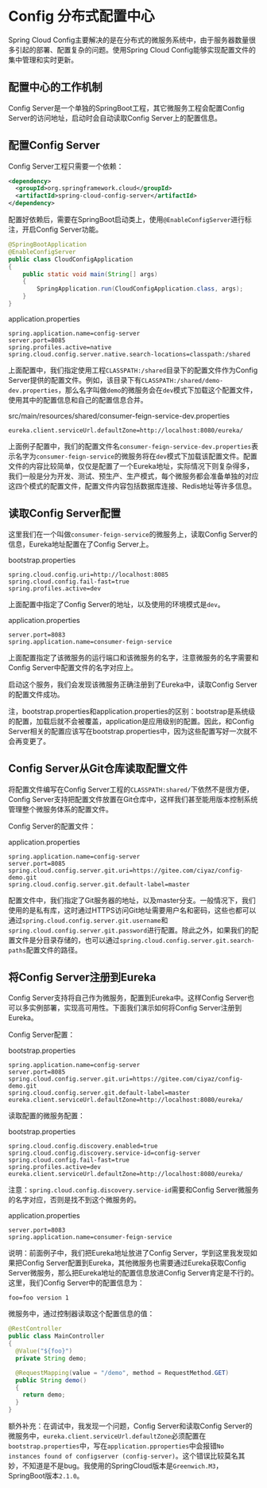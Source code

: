 # Config 分布式配置中心

Spring Cloud Config主要解决的是在分布式的微服务系统中，由于服务器数量很多引起的部署、配置复杂的问题。使用Spring Cloud Config能够实现配置文件的集中管理和实时更新。

## 配置中心的工作机制

Config Server是一个单独的SpringBoot工程，其它微服务工程会配置Config Server的访问地址，启动时会自动读取Config Server上的配置信息。

## 配置Config Server

Config Server工程只需要一个依赖：
```xml
<dependency>
  <groupId>org.springframework.cloud</groupId>
  <artifactId>spring-cloud-config-server</artifactId>
</dependency>
```

配置好依赖后，需要在SpringBoot启动类上，使用`@EnableConfigServer`进行标注，开启Config Server功能。

```java
@SpringBootApplication
@EnableConfigServer
public class CloudConfigApplication
{
	public static void main(String[] args)
	{
		SpringApplication.run(CloudConfigApplication.class, args);
	}
}
```

application.properties
```
spring.application.name=config-server
server.port=8085
spring.profiles.active=native
spring.cloud.config.server.native.search-locations=classpath:/shared
```

上面配置中，我们指定使用工程`CLASSPATH:/shared`目录下的配置文件作为Config Server提供的配置文件。例如，该目录下有`CLASSPATH:/shared/demo-dev.properties`，那么名字叫做`demo`的微服务会在`dev`模式下加载这个配置文件，使用其中的配置信息和自己的配置信息合并。

src/main/resources/shared/consumer-feign-service-dev.properties
```
eureka.client.serviceUrl.defaultZone=http://localhost:8080/eureka/
```

上面例子配置中，我们的配置文件名`consumer-feign-service-dev.properties`表示名字为`consumer-feign-service`的微服务将在`dev`模式下加载该配置文件。配置文件的内容比较简单，仅仅是配置了一个Eureka地址，实际情况下则复杂得多，我们一般是分为开发、测试、预生产、生产模式，每个微服务都会准备单独的对应这四个模式的配置文件，配置文件内容包括数据库连接、Redis地址等许多信息。

## 读取Config Server配置

这里我们在一个叫做`consumer-feign-service`的微服务上，读取Config Server的信息，Eureka地址配置在了Config Server上。

bootstrap.properties
```
spring.cloud.config.uri=http://localhost:8085
spring.cloud.config.fail-fast=true
spring.profiles.active=dev
```

上面配置中指定了Config Server的地址，以及使用的环境模式是`dev`。

application.properties
```
server.port=8083
spring.application.name=consumer-feign-service
```

上面配置指定了该微服务的运行端口和该微服务的名字，注意微服务的名字需要和Config Server中配置文件的名字对应上。

启动这个服务，我们会发现该微服务正确注册到了Eureka中，读取Config Server的配置文件成功。

注，bootstrap.properties和application.properties的区别：bootstrap是系统级的配置，加载后就不会被覆盖，application是应用级别的配置。因此，和Config Server相关的配置应该写在bootstrap.properties中，因为这些配置写好一次就不会再变更了。

## Config Server从Git仓库读取配置文件

将配置文件编写在Config Server工程的`CLASSPATH:shared/`下依然不是很方便，Config Server支持把配置文件放置在Git仓库中，这样我们甚至能用版本控制系统管理整个微服务体系的配置文件。

Config Server的配置文件：

application.properties
```
spring.application.name=config-server
server.port=8085
spring.cloud.config.server.git.uri=https://gitee.com/ciyaz/config-demo.git
spring.cloud.config.server.git.default-label=master
```

配置文件中，我们指定了Git服务器的地址，以及master分支。一般情况下，我们使用的是私有库，这时通过HTTPS访问Git地址需要用户名和密码，这些也都可以通过`spring.cloud.config.server.git.username`和`spring.cloud.config.server.git.password`进行配置。除此之外，如果我们的配置文件是分目录存储的，也可以通过`spring.cloud.config.server.git.search-paths`配置文件的路径。

## 将Config Server注册到Eureka

Config Server支持将自己作为微服务，配置到Eureka中。这样Config Server也可以多实例部署，实现高可用性。下面我们演示如何将Config Server注册到Eureka。

Config Server配置：

bootstrap.properties
```
spring.application.name=config-server
server.port=8085
spring.cloud.config.server.git.uri=https://gitee.com/ciyaz/config-demo.git
spring.cloud.config.server.git.default-label=master
eureka.client.serviceUrl.defaultZone=http://localhost:8080/eureka/
```

读取配置的微服务配置：

bootstrap.properties
```
spring.cloud.config.discovery.enabled=true
spring.cloud.config.discovery.service-id=config-server
spring.cloud.config.fail-fast=true
spring.profiles.active=dev
eureka.client.serviceUrl.defaultZone=http://localhost:8080/eureka/
```

注意：`spring.cloud.config.discovery.service-id`需要和Config Server微服务的名字对应，否则是找不到这个微服务的。

application.properties
```
server.port=8083
spring.application.name=consumer-feign-service
```

说明：前面例子中，我们把Eureka地址放进了Config Server，学到这里我发现如果把Config Server配置到Eureka，其他微服务也需要通过Eureka获取Config Server微服务，那么把Eureka地址的配置信息放进Config Server肯定是不行的。这里，我们Config Server中的配置信息为：

```
foo=foo version 1
```

微服务中，通过控制器读取这个配置信息的值：

```java
@RestController
public class MainController
{
  @Value("${foo}")
  private String demo;

  @RequestMapping(value = "/demo", method = RequestMethod.GET)
  public String demo()
  {
    return demo;
  }
}
```

额外补充：在调试中，我发现一个问题，Config Server和读取Config Server的微服务中，`eureka.client.serviceUrl.defaultZone`必须配置在`bootstrap.properties`中，写在`application.pproperties`中会报错`No instances found of configserver (config-server)`。这个错误比较莫名其妙，不知道是不是bug。我使用的SpringCloud版本是`Greenwich.M3`，SpringBoot版本`2.1.0`。
